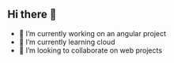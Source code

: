 ## Hi there 👋

- 🔭 I’m currently working on an angular project
- 🌱 I’m currently learning cloud
- 👯 I’m looking to collaborate on web projects
 
